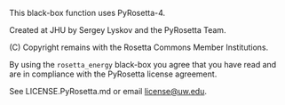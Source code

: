 This black-box function uses PyRosetta-4.

Created at JHU by Sergey Lyskov and the PyRosetta Team.

(C) Copyright remains with the Rosetta Commons Member Institutions.


By using the `rosetta_energy` black-box you agree that you have read and are in compliance with the PyRosetta 
license agreement.

See LICENSE.PyRosetta.md or email license@uw.edu.